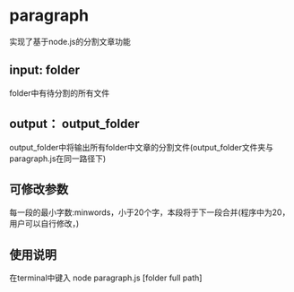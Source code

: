 # paragraph

实现了基于node.js的分割文章功能

## input: folder
folder中有待分割的所有文件

## output： output_folder
output_folder中将输出所有folder中文章的分割文件(output_folder文件夹与paragraph.js在同一路径下)

## 可修改参数
每一段的最小字数:minwords，小于20个字，本段将于下一段合并(程序中为20，用户可以自行修改，)

## 使用说明
在terminal中键入 node paragraph.js [folder full path]
